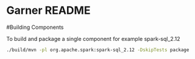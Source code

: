 Garner README
=========

#Building Components

To build and package a single component for example spark-sql_2.12
```bash 
./build/mvn -pl org.apache.spark:spark-sql_2.12 -DskipTests package
```

